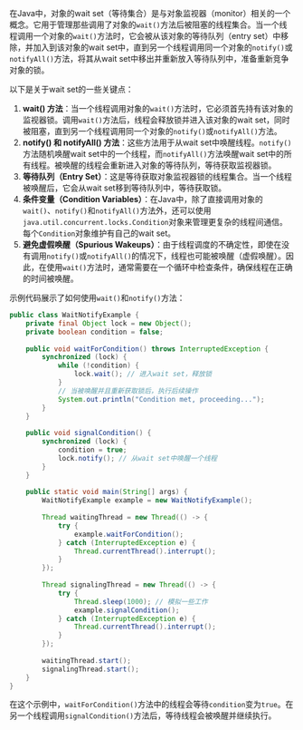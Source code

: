 在Java中，对象的wait set（等待集合）是与对象监视器（monitor）相关的一个概念。它用于管理那些调用了对象的`wait()`方法后被阻塞的线程集合。当一个线程调用一个对象的`wait()`方法时，它会被从该对象的等待队列（entry set）中移除，并加入到该对象的wait set中，直到另一个线程调用同一个对象的`notify()`或`notifyAll()`方法，将其从wait set中移出并重新放入等待队列中，准备重新竞争对象的锁。

以下是关于wait set的一些关键点：

1. **wait() 方法**：当一个线程调用对象的`wait()`方法时，它必须首先持有该对象的监视器锁。调用`wait()`方法后，线程会释放锁并进入该对象的wait set，同时被阻塞，直到另一个线程调用同一个对象的`notify()`或`notifyAll()`方法。
2. **notify() 和 notifyAll() 方法**：这些方法用于从wait set中唤醒线程。`notify()`方法随机唤醒wait set中的一个线程，而`notifyAll()`方法唤醒wait set中的所有线程。被唤醒的线程会重新进入对象的等待队列，等待获取监视器锁。
3. **等待队列（Entry Set）**：这是等待获取对象监视器锁的线程集合。当一个线程被唤醒后，它会从wait set移到等待队列中，等待获取锁。
4. **条件变量（Condition Variables）**：在Java中，除了直接调用对象的`wait()`、`notify()`和`notifyAll()`方法外，还可以使用`java.util.concurrent.locks.Condition`对象来管理更复杂的线程间通信。每个`Condition`对象维护有自己的wait set。
5. **避免虚假唤醒（Spurious Wakeups）**：由于线程调度的不确定性，即使在没有调用`notify()`或`notifyAll()`的情况下，线程也可能被唤醒（虚假唤醒）。因此，在使用`wait()`方法时，通常需要在一个循环中检查条件，确保线程在正确的时间被唤醒。

示例代码展示了如何使用`wait()`和`notify()`方法：

```java
public class WaitNotifyExample {
    private final Object lock = new Object();
    private boolean condition = false;
 
    public void waitForCondition() throws InterruptedException {
        synchronized (lock) {
            while (!condition) {
                lock.wait(); // 进入wait set，释放锁
            }
            // 当被唤醒并且重新获取锁后，执行后续操作
            System.out.println("Condition met, proceeding...");
        }
    }
 
    public void signalCondition() {
        synchronized (lock) {
            condition = true;
            lock.notify(); // 从wait set中唤醒一个线程
        }
    }
 
    public static void main(String[] args) {
        WaitNotifyExample example = new WaitNotifyExample();
 
        Thread waitingThread = new Thread(() -> {
            try {
                example.waitForCondition();
            } catch (InterruptedException e) {
                Thread.currentThread().interrupt();
            }
        });
 
        Thread signalingThread = new Thread(() -> {
            try {
                Thread.sleep(1000); // 模拟一些工作
                example.signalCondition();
            } catch (InterruptedException e) {
                Thread.currentThread().interrupt();
            }
        });
 
        waitingThread.start();
        signalingThread.start();
    }
}
```

在这个示例中，`waitForCondition()`方法中的线程会等待`condition`变为`true`。在另一个线程调用`signalCondition()`方法后，等待线程会被唤醒并继续执行。